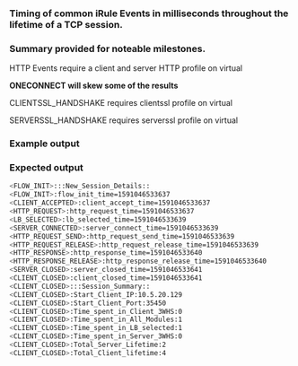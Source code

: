 ### Timing of common iRule Events in milliseconds throughout the lifetime of a TCP session. 

### Summary provided for noteable milestones. 
 
 HTTP Events require a client and server HTTP profile on virtual
 
 **ONECONNECT will skew some of the results**
 
 CLIENTSSL_HANDSHAKE requires clientssl profile on virtual
 
 SERVERSSL_HANDSHAKE requires serverssl profile on virtual 
 
### Example output

### Expected output
```bash
<FLOW_INIT>:::New_Session_Details::
<FLOW_INIT>:flow_init_time=1591046533637
<CLIENT_ACCEPTED>:client_accept_time=1591046533637
<HTTP_REQUEST>:http_request_time=1591046533637
<LB_SELECTED>:lb_selected_time=1591046533639
<SERVER_CONNECTED>:server_connect_time=1591046533639
<HTTP_REQUEST_SEND>:http_request_send_time=1591046533639
<HTTP_REQUEST_RELEASE>:http_request_release_time=1591046533639
<HTTP_RESPONSE>:http_response_time=1591046533640
<HTTP_RESPONSE_RELEASE>:http_response_release_time=1591046533640
<SERVER_CLOSED>:server_closed_time=1591046533641
<CLIENT_CLOSED>:client_closed_time=1591046533641
<CLIENT_CLOSED>:::Session_Summary::
<CLIENT_CLOSED>:Start_Client_IP:10.5.20.129
<CLIENT_CLOSED>:Start_Client_Port:35450
<CLIENT_CLOSED>:Time_spent_in_Client_3WHS:0
<CLIENT_CLOSED>:Time_spent_in_All_Modules:1
<CLIENT_CLOSED>:Time_spent_in_LB_selected:1
<CLIENT_CLOSED>:Time_spent_in_Server_3WHS:0
<CLIENT_CLOSED>:Total_Server_Lifetime:2
<CLIENT_CLOSED>:Total_Client_lifetime:4
```

